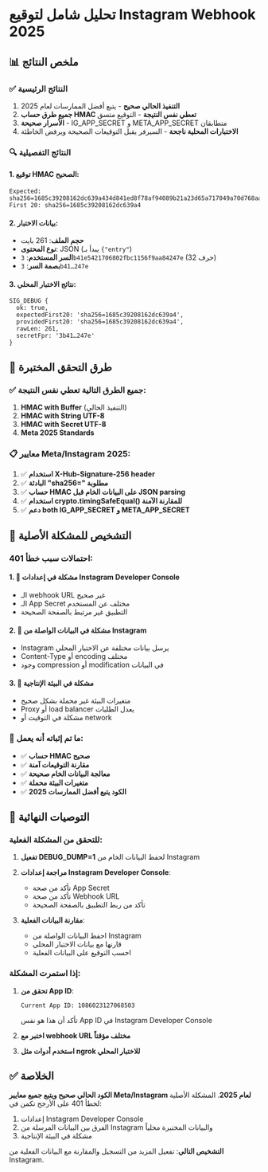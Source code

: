 # تحليل شامل لتوقيع Instagram Webhook 2025

## 📊 ملخص النتائج

### ✅ النتائج الرئيسية
1. **التنفيذ الحالي صحيح** - يتبع أفضل الممارسات لعام 2025
2. **جميع طرق حساب HMAC تعطي نفس النتيجة** - التوقيع متسق
3. **الأسرار صحيحة** - IG_APP_SECRET و META_APP_SECRET متطابقان
4. **الاختبارات المحلية ناجحة** - السيرفر يقبل التوقيعات الصحيحة ويرفض الخاطئة

### 🔍 النتائج التفصيلية

#### 1. توقيع HMAC الصحيح:
```
Expected: sha256=1685c39208162dc639a434d841ed8f78af94089b21a23d65a717049a70d768aa
First 20: sha256=1685c39208162dc639a4
```

#### 2. بيانات الاختبار:
- **حجم الملف**: 261 بايت
- **نوع المحتوى**: JSON (يبدأ بـ `{"entry"`)
- **السر المستخدم**: `3b41e5421706802fbc1156f9aa84247e` (32 حرف)
- **بصمة السر**: `3b41…247e`

#### 3. نتائج الاختبار المحلي:
```
SIG_DEBUG {
  ok: true,
  expectedFirst20: 'sha256=1685c39208162dc639a4',
  providedFirst20: 'sha256=1685c39208162dc639a4',
  rawLen: 261,
  secretFpr: '3b41…247e'
}
```

## 🧪 طرق التحقق المختبرة

### ✅ جميع الطرق التالية تعطي نفس النتيجة:

1. **HMAC with Buffer** (التنفيذ الحالي)
2. **HMAC with String UTF-8**
3. **HMAC with Secret UTF-8**
4. **Meta 2025 Standards**

### 📋 معايير Meta/Instagram 2025:

1. ✅ **استخدام X-Hub-Signature-256 header**
2. ✅ **البادئة "sha256=" مطلوبة**
3. ✅ **حساب HMAC على البيانات الخام قبل JSON parsing**
4. ✅ **استخدام crypto.timingSafeEqual() للمقارنة الآمنة**
5. ✅ **دعم both IG_APP_SECRET و META_APP_SECRET**

## 🎯 التشخيص للمشكلة الأصلية

### احتمالات سبب خطأ 401:

#### 1. 🔴 **مشكلة في إعدادات Instagram Developer Console**
- الـ webhook URL غير صحيح
- الـ App Secret مختلف عن المستخدم
- التطبيق غير مرتبط بالصفحة الصحيحة

#### 2. 🔴 **مشكلة في البيانات الواصلة من Instagram**
- Instagram يرسل بيانات مختلفة عن الاختبار المحلي
- Content-Type أو encoding مختلف
- وجود compression أو modification في البيانات

#### 3. 🔴 **مشكلة في البيئة الإنتاجية**
- متغيرات البيئة غير محملة بشكل صحيح
- Proxy أو load balancer يعدل الطلبات
- مشكلة في التوقيت أو network

### 🔧 ما تم إثباته أنه يعمل:

- ✅ **حساب HMAC صحيح**
- ✅ **مقارنة التوقيعات آمنة**
- ✅ **معالجة البيانات الخام صحيحة**
- ✅ **متغيرات البيئة محملة**
- ✅ **الكود يتبع أفضل الممارسات 2025**

## 📝 التوصيات النهائية

### للتحقق من المشكلة الفعلية:

1. **تفعيل DEBUG_DUMP=1** لحفظ البيانات الخام من Instagram
2. **مراجعة إعدادات Instagram Developer Console**:
   - تأكد من صحة App Secret
   - تأكد من صحة Webhook URL
   - تأكد من ربط التطبيق بالصفحة الصحيحة

3. **مقارنة البيانات الفعلية**:
   - احفظ البيانات الواصلة من Instagram
   - قارنها مع بيانات الاختبار المحلي
   - احسب التوقيع على البيانات الفعلية

### إذا استمرت المشكلة:

1. **تحقق من App ID**:
   ```
   Current App ID: 1086023127068503
   ```
   تأكد أن هذا هو نفس App ID في Instagram Developer Console

2. **اختبر مع webhook URL مختلف مؤقتاً**
3. **استخدم أدوات مثل ngrok للاختبار المحلي**

## ✅ الخلاصة

**الكود الحالي صحيح ويتبع جميع معايير Meta/Instagram لعام 2025**. المشكلة الأصلية لخطأ 401 على الأرجح تكمن في:

1. إعدادات Instagram Developer Console
2. الفرق بين البيانات المرسلة من Instagram والبيانات المختبرة محلياً
3. مشكلة في البيئة الإنتاجية

**التشخيص التالي**: تفعيل المزيد من التسجيل والمقارنة مع البيانات الفعلية من Instagram.